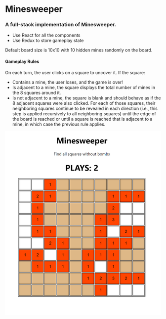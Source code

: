 # Minesweeper

### A full-stack implementation of Minesweeper.

- Use React for all the components
- Use Redux to store gameplay state

Default board size is 10x10 with 10 hidden mines randomly on the board.

#### Gameplay Rules

On each turn, the user clicks on a square to uncover it. If the square:

- Contains a mine, the user loses, and the game is over!
- Is adjacent to a mine, the square displays the total number of mines in the 8 squares around it.
- Is not adjacent to a mine, the square is blank and should behave as if the 8 adjacent squares were also clicked. For each of those squares, their neighboring squares continue to be revealed in each direction (i.e., this step is applied recursively to all neighboring squares) until the edge of the board is reached or until a square is reached that is adjacent to a mine, in which case the previous rule applies.

![Mimesweeper](https://github.com/Tina-Luk/mini-apps-minesweeper/blob/main/Minesweeper.PNG?raw=true)
